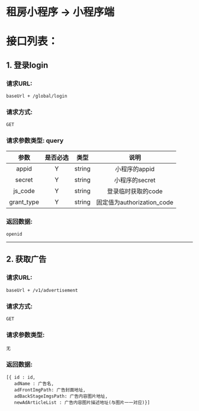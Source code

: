 # 租房小程序 -> 小程序端
# 接口列表：

## 1. 登录login
### 请求URL: 
    baseUrl + /global/login
### 请求方式: 
    GET
### 请求参数类型: query
参数|是否必选|类型|说明|
:--:|:--:|:--:|:--:
appid|Y|string|小程序的appid
secret|Y|string|小程序的secret
js_code|Y|string|登录临时获取的code
grant_type|Y|string|固定值为authorization_code
### 返回数据: 
    openid
---------------------------------------------------

## 2. 获取广告
### 请求URL: 
    baseUrl + /v1/advertisement
### 请求方式: 
    GET
### 请求参数类型: 
    无
### 返回数据: 
    [{ id : id,
       adName : 广告名,
       adFrontImgPath: 广告封面地址,
       adBackStageImgsPath: 广告内容图片地址,
       newAdArticleList : 广告内容图片描述地址(与图片一一对应)}]